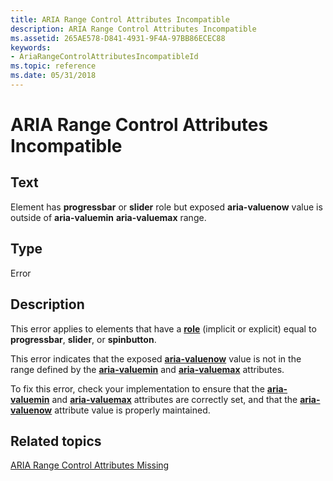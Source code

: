 ```yaml
---
title: ARIA Range Control Attributes Incompatible
description: ARIA Range Control Attributes Incompatible
ms.assetid: 265AE578-D841-4931-9F4A-97BB86ECEC88
keywords:
- AriaRangeControlAttributesIncompatibleId
ms.topic: reference
ms.date: 05/31/2018
---
```


# ARIA Range Control Attributes Incompatible

## Text

Element has **progressbar** or **slider** role but exposed **aria-valuenow** value is outside of **aria-valuemin** **aria-valuemax** range.

## Type

Error

## Description

This error applies to elements that have a [**role**](https://developer.mozilla.org/docs/Web/HTML/Reference) (implicit or explicit) equal to **progressbar**, **slider**, or **spinbutton**.

This error indicates that the exposed [**aria-valuenow**](https://developer.mozilla.org/docs/Web/Accessibility/ARIA) value is not in the range defined by the [**aria-valuemin**](https://developer.mozilla.org/docs/Web/Accessibility/ARIA) and [**aria-valuemax**](https://developer.mozilla.org/docs/Web/Accessibility/ARIA) attributes.

To fix this error, check your implementation to ensure that the [**aria-valuemin**](https://developer.mozilla.org/docs/Web/Accessibility/ARIA) and [**aria-valuemax**](https://developer.mozilla.org/docs/Web/Accessibility/ARIA) attributes are correctly set, and that the [**aria-valuenow**](https://developer.mozilla.org/docs/Web/Accessibility/ARIA) attribute value is properly maintained.

## Related topics

<dl> <dt>

[ARIA Range Control Attributes Missing](aria-range-control-attributes-missing.md)
</dt> </dl>

 

 




